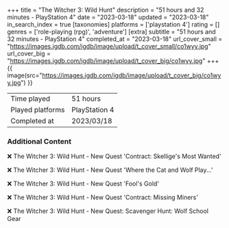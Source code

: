 +++
title = "The Witcher 3: Wild Hunt"
description = "51 hours and 32 minutes - PlayStation 4"
date = "2023-03-18"
updated = "2023-03-18"
in_search_index = true
[taxonomies]
platforms = ['playstation 4']
rating = []
genres = ['role-playing (rpg)', 'adventure']
[extra]
subtitle = "51 hours and 32 minutes - PlayStation 4"
completed_at = "2023-03-18"
url_cover_small = "https://images.igdb.com/igdb/image/upload/t_cover_small/co1wyy.jpg"
url_cover_big = "https://images.igdb.com/igdb/image/upload/t_cover_big/co1wyy.jpg"
+++
{{ image(src="https://images.igdb.com/igdb/image/upload/t_cover_big/co1wyy.jpg") }}

|              |            |
| ------------ | ---------- |
| Time played  | 51 hours |
| Played platforms    | PlayStation 4 |
| Completed at | 2023/03/18 |



### Additional Content


❌ The Witcher 3: Wild Hunt - New Quest 'Contract: Skellige's Most Wanted'

❌ The Witcher 3: Wild Hunt - New Quest 'Where the Cat and Wolf Play...'

❌ The Witcher 3: Wild Hunt - New Quest 'Fool's Gold'

❌ The Witcher 3: Wild Hunt - New Quest 'Contract: Missing Miners'

❌ The Witcher 3: Wild Hunt - New Quest: Scavenger Hunt: Wolf School Gear
